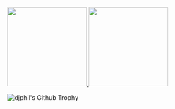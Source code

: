 <a href="https://github.com/djphil">
  <img height="180em" src="https://github-readme-stats.vercel.app/api?username=djphil&theme=light&show_icons=true" />
</a>
<a href="https://github.com/djphil">
  <img height="180em" src="https://github-readme-stats.vercel.app/api/top-langs/?username=djphil&theme=light&layout=compact" />
</a>

![djphil's Github Trophy](https://github-profile-trophy.vercel.app/?username=djphil&theme=flat&margin-w=5&margin-h=5&no-bg=false&no-frame=false)

<!--
[![djphil's Github Stats](https://github-readme-stats.vercel.app/api?username=djphil&theme=light&show_icons=true)](https://github.com/djphil) 
[![djphil's Github Stats](https://github-readme-stats.vercel.app/api/top-langs/?username=djphil&theme=light&layout=compact)](https://github.com/djphil)
-->

<!--
<a href="https://github.com/djphil/jopensim" target="_blank">
  <img align="left" src="https://github-readme-stats.vercel.app/api/pin/?username=djphil&repo=jopensim">
</a>
-->

<!--
### Hi there 👋
**djphil/djphil** is a ✨ _special_ ✨ repository because its `README.md` (this file) appears on your GitHub profile.

Here are some ideas to get you started:

- 🔭 I’m currently working on ...
- 🌱 I’m currently learning ...
- 👯 I’m looking to collaborate on ...
- 🤔 I’m looking for help with ...
- 💬 Ask me about ...
- 📫 How to reach me: ...
- 😄 Pronouns: ...
- ⚡ Fun fact: ...
-->
